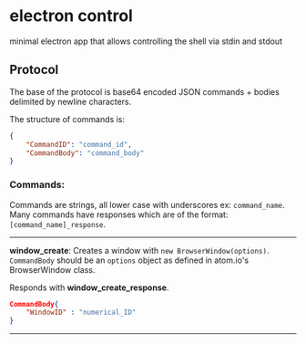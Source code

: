 # electron control
minimal electron app that allows controlling the shell via stdin and stdout

## Protocol
The base of the protocol is base64 encoded JSON commands + bodies delimited by newline characters.

The structure of commands is:
```JSON
{
    "CommandID": "command_id",
    "CommandBody": "command_body"
}
```
### Commands:
Commands are strings, all lower case with underscores ex: `command_name`.  Many commands have responses which are of the format:
`[command_name]_response`.

---
**window_create**: Creates a window with `new BrowserWindow(options)`. `CommandBody` should be an `options` object as defined in atom.io's BrowserWindow class.

Responds with **window_create_response**.

```JSON
CommandBody{
    "WindowID" : "numerical_ID"
}
```
---
